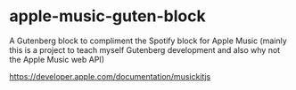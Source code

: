 # apple-music-guten-block
A Gutenberg block to compliment the Spotify block for Apple Music (mainly this is a project to teach myself Gutenberg development and also why not the Apple Music web API)

https://developer.apple.com/documentation/musickitjs
